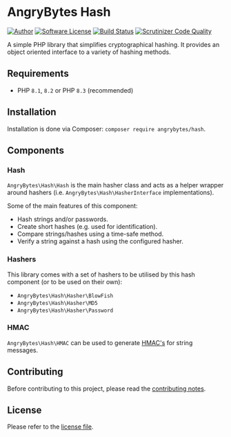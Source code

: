 # AngryBytes Hash

[![Author](http://img.shields.io/badge/author-@angrybytes-blue.svg?style=flat-square)](https://twitter.com/angrybytes)
[![Software License](https://img.shields.io/badge/license-proprietary-brightgreen.svg?style=flat-square)](LICENSE.md)
[![Build Status](https://travis-ci.org/AngryBytes/hash.svg?branch=master)](https://travis-ci.org/AngryBytes/hash)
[![Scrutinizer Code Quality](https://scrutinizer-ci.com/g/AngryBytes/hash/badges/quality-score.png?b=master)](https://scrutinizer-ci.com/g/AngryBytes/hash/?branch=master)

A simple PHP library that simplifies cryptographical hashing. It provides an
object oriented interface to a variety of hashing methods.

## Requirements

* PHP `8.1`, `8.2` or PHP `8.3` (recommended)

## Installation

Installation is done via Composer: `composer require angrybytes/hash`.

## Components

### Hash

`AngryBytes\Hash\Hash` is the main hasher class and acts as a helper wrapper
around hashers (i.e. `AngryBytes\Hash\HasherInterface` implementations).

Some of the main features of this component:

* Hash strings and/or passwords.
* Create short hashes (e.g. used for identification).
* Compare strings/hashes using a time-safe method.
* Verify a string against a hash using the configured hasher.

### Hashers

This library comes with a set of hashers to be utilised by this hash component (or
to be used on their own):

 * `AngryBytes\Hash\Hasher\BlowFish`
 * `AngryBytes\Hash\Hasher\MD5`
 * `AngryBytes\Hash\Hasher\Password`

### HMAC

`AngryBytes\Hash\HMAC` can be used to generate
[HMAC's](http://en.wikipedia.org/wiki/Hash-based_message_authentication_code)
for string messages.

## Contributing

Before contributing to this project, please read the [contributing notes](CONTRIBUTING.md).

## License

Please refer to the [license file](LICENSE.md).
